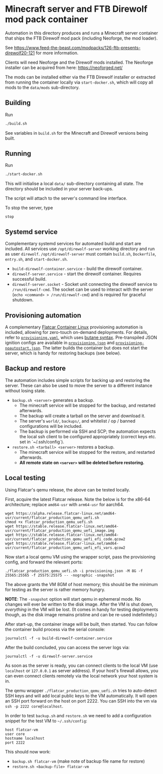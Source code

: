 # Minecraft server and FTB Direwolf mod pack container

Automation in this directory produces and runs a Minecraft server container
that ships the FTB Direwolf mod pack (including Neoforge, the mod loader).

See https://www.feed-the-beast.com/modpacks/126-ftb-presents-direwolf20-121
for more information.

Clients will need Neoforge and the Direwolf mods installed.
The Neoforge installer can be acquired from here: https://neoforged.net/

The mods can be installed either via the FTB Direwolf installer or extracted
from running the container locally via `start-docker.sh`, which will copy all
mods to the `data/mods` sub-directory.

## Building

Run
```bash
./build.sh
```
See variables in `build.sh` for the Minecraft and Direwolf versions being built.

## Running

Run
```bash
./start-docker.sh
```
This will initialise a local `data/` sub-directory containing all state.
The directory should be included in your server back-ups.

The script will attach to the server's command line interface.

To stop the server, type
```
stop
```

## Systemd service

Complementary systemd services for automated build and start are included.
All services use `/opt/direwolf-server` working directory and run as user
`direwolf`. `/opt/direwolf-server` must contain `build.sh`, `Dockerfile`,
`entry.sh`, and `start-docker.sh`.
* `build-direwolf-container.service` - build the direwolf container.
* `direwolf-server.service` - start the direwolf container.
   Requires successful build.
* `direwolf-server.socket` - Socket unit connecting the direwolf service to `/run/direwolf-cmd`.
  The socket can be used to interact with the server
  (`echo <command> > /run/direwolf-cmd`) and is required for graceful shutdown.

## Provisioning automation

A complementary [Flatcar Container Linux](https://www.flatcar.org) provisioning
automation is included, allowing for zero-touch on-demand deployments.
For details, refer to [`provisioning.yaml`](provisioning.yaml), which uses
[butane syntax](provisioning.yaml).
Pre-transpiled JSON ignition configs are available in
[`provisioning.json`](provisioning.json) and
[`provisioning-noautostart.json`](provisioning-noautostart.json).
The latter builds the container but does not start the server, which is handy
for restoring backups (see below).

## Backup and restore

The automation includes simple scripts for backing up and restoring the server.
These can also be used to move the server to a different instance without losing state.

* `backup.sh <server>` generates a backup.
  - The minecraft service will be stopped for the backup, and restarted afterwards.
  - The backup will create a tarball on the server and download it.
  - The server's `world/`, `backups/`, and whitelist / op / banned configurations will be included.
  - The backup is performed via SSH and SCP; the automation expects the local
    ssh client to be configured appropriately (correct keys etc. set in ´~/.ssh/config`).
* `restore.sh <tarball> <server>` restores a backup.
  - The minecraft service will be stopped for the restore, and restarted afterwards.
  - **All remote state on `<server>` will be deleted before restoring.**

## Local testing

Using Flatcar's qemu release, the above can be tested locally.

First, acquire the latest Flatcar release. Note the below is for the x86-64
architecture; replace `amd64-usr` with `arm64-usr` for aarch64.
```
wget https://alpha.release.flatcar-linux.net/amd64-usr/current/flatcar_production_qemu_uefi.sh
chmod +x flatcar_production_qemu_uefi.sh
wget https://stable.release.flatcar-linux.net/amd64-usr/current/flatcar_production_qemu_uefi_image.img
wget https://stable.release.flatcar-linux.net/amd64-usr/current/flatcar_production_qemu_uefi_efi_code.qcow2
wget https://stable.release.flatcar-linux.net/amd64-usr/current/flatcar_production_qemu_uefi_efi_vars.qcow2
```

Now start a local qemu VM using the wrapper script, pass the provisioning config, and forward the relevant ports:
```
./flatcar_production_qemu_uefi.sh -i provisioning.json -M 8G -f 25565:25565 -f 25575:25575 -- -nographic -snapshot
```
The above grants the VM 8GM of host memory; this should be the minimum for testing as the server is rather memory hungry.

**NOTE**: The `-snapshot` option will start qemu in ephemeral mode.
No changes will ever be written to the disk image.
After the VM is shut down, _everything_ in the VM will be lost.
(It comes in handy for testing deployments though, as the disk image remains
 pristine and can be re-used indefinitely.)

After start-up, the container image will be built, then started.
You can follow the container build process via the serial console:
```
journalctl -f -u build-direwolf-container.service
```

After the build concluded, you can access the server logs via:
```
journalctl -f -u direwolf-server.service
```

As soon as the server is ready, you can connect clients to the local VM (use
`localhost` or `127.0.0.1` as server address).
If your host's firewall allows, you can even connect clients remotely via the
local network your host system is in.

The qemu wrapper `./flatcar_production_qemu_uefi.sh` tries to auto-detect SSH
keys and will add local public keys to the VM automatically.
It will open an SSH port forward on the host on port 2222.
You can SSH into the vm via `ssh -p 2222 core@localhost`.


In order to test `backup.sh` and `restore.sh` we need to add a configuration
snippet for the test VM to `~/.ssh/config`:
```
host flatcar-vm
user core
hostname localhost
port 2222
```

This should now work:
* `backup.sh flatcar-vm`
  (make note of backup file name for restore)
* `restore.sh <backup-file> flatcar-vm`
